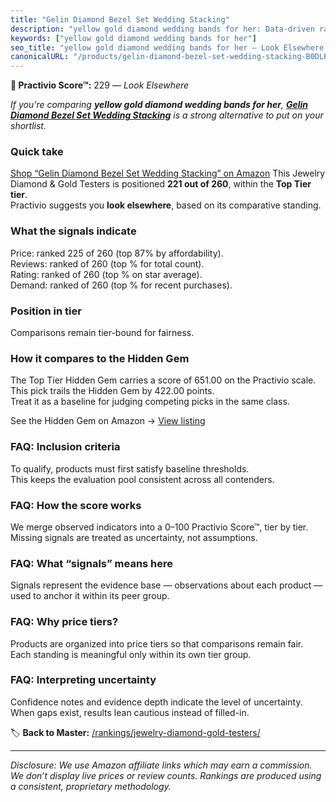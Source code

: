 ```yaml
---
title: "Gelin Diamond Bezel Set Wedding Stacking"
description: "yellow gold diamond wedding bands for her: Data-driven ranking using the Practivio Score™. Positioned by quality, value, demand, findability, momentum."
keywords: ["yellow gold diamond wedding bands for her"]
seo_title: "yellow gold diamond wedding bands for her — Look Elsewhere (2025)"
canonicalURL: "/products/gelin-diamond-bezel-set-wedding-stacking-B0DLP9DFWX/"
---
```


**🚫 Practivio Score™:** 229 — _Look Elsewhere_


*If you're comparing **yellow gold diamond wedding bands for her**, **[Gelin Diamond Bezel Set Wedding Stacking](https://www.amazon.com/dp/B0DLP9DFWX?tag=practivio-20)** is a strong alternative to put on your shortlist.*
### Quick take
[Shop “Gelin Diamond Bezel Set Wedding Stacking” on Amazon](https://www.amazon.com/dp/B0DLP9DFWX?tag=practivio-20)
This Jewelry Diamond & Gold Testers is positioned **221 out of 260**, within the **Top Tier tier**.  
Practivio suggests you **look elsewhere**, based on its comparative standing.

### What the signals indicate
Price: ranked 225 of 260 (top 87% by affordability).  
Reviews: ranked  of 260 (top % for total count).  
Rating: ranked  of 260 (top % on star average).  
Demand: ranked  of 260 (top % for recent purchases).

### Position in tier
Comparisons remain tier-bound for fairness.

### How it compares to the Hidden Gem
The Top Tier Hidden Gem carries a score of 651.00 on the Practivio scale.  
This pick trails the Hidden Gem by 422.00 points.  
Treat it as a baseline for judging competing picks in the same class.  

See the Hidden Gem on Amazon → [View listing](https://www.amazon.com/dp/B004QYR8U6?tag=practivio-20)

### FAQ: Inclusion criteria
To qualify, products must first satisfy baseline thresholds.  
This keeps the evaluation pool consistent across all contenders.

### FAQ: How the score works
We merge observed indicators into a 0–100 Practivio Score™, tier by tier.  
Missing signals are treated as uncertainty, not assumptions.

### FAQ: What “signals” means here
Signals represent the evidence base — observations about each product — used to anchor it within its peer group.

### FAQ: Why price tiers?
Products are organized into price tiers so that comparisons remain fair.  
Each standing is meaningful only within its own tier group.

### FAQ: Interpreting uncertainty
Confidence notes and evidence depth indicate the level of uncertainty.  
When gaps exist, results lean cautious instead of filled-in.


🏷️ **Back to Master:** [/rankings/jewelry-diamond-gold-testers/](/rankings/jewelry-diamond-gold-testers/)

---
_Disclosure: We use Amazon affiliate links which may earn a commission. We don’t display live prices or review counts. Rankings are produced using a consistent, proprietary methodology._

